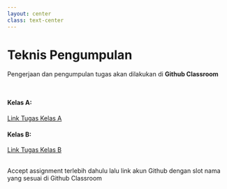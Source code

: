 ```yaml
---
layout: center
class: text-center
---
```


# Teknis Pengumpulan

Pengerjaan dan pengumpulan tugas akan dilakukan di **Github Classroom**

<div grid="~ cols-2 gap-2" style="margin-top: 48px">
  <div>

#### Kelas A:

[Link Tugas Kelas A](https://classroom.github.com/a/ePdUq101)

  </div>
  <div>

#### Kelas B:

[Link Tugas Kelas B](https://classroom.github.com/a/VxnG8WMQ)

  </div>
</div>

<br>
Accept assignment terlebih dahulu lalu link akun Github dengan slot nama yang sesuai di Github Classroom